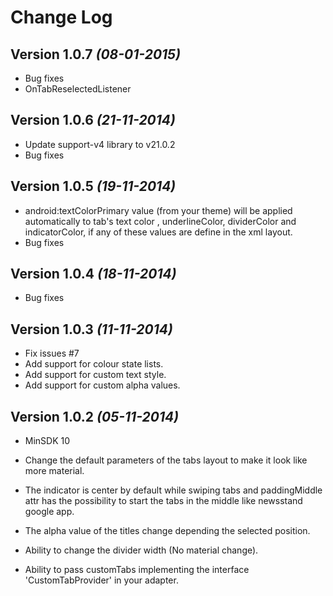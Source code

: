 Change Log
==========
Version 1.0.7 *(08-01-2015)*
----------------------------
* Bug fixes
* OnTabReselectedListener

Version 1.0.6 *(21-11-2014)*
----------------------------
* Update support-v4 library to v21.0.2
* Bug fixes

Version 1.0.5 *(19-11-2014)*
----------------------------
* android:textColorPrimary value (from your theme) will be applied automatically to tab's text color , underlineColor, dividerColor and indicatorColor, if any of these values are define in the xml layout.
* Bug fixes

Version 1.0.4 *(18-11-2014)*
----------------------------
* Bug fixes

Version 1.0.3 *(11-11-2014)*
----------------------------

* Fix issues #7
* Add support for colour state lists.
* Add support for  custom text style.
* Add support for  custom alpha values.

Version 1.0.2 *(05-11-2014)*
----------------------------
* MinSDK 10

* Change the default parameters of the tabs layout to make
it look like more material.

* The indicator is center by default while swiping tabs and paddingMiddle attr
has the possibility to start the tabs in the middle like newsstand google app.

* The alpha value of the titles change depending the selected position.

* Ability to change the divider width (No material change).

* Ability to pass customTabs implementing the interface
'CustomTabProvider' in your adapter.
